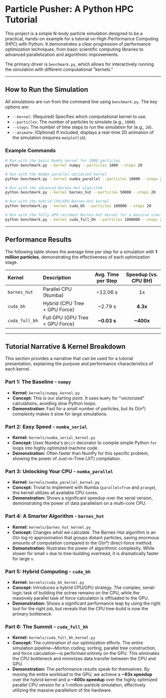 # Particle Pusher: A Python HPC Tutorial

This project is a simple N-body particle simulation designed to be a practical, hands-on example for a tutorial on High-Performance Computing (HPC) with Python. It demonstrates a clear progression of performance optimization techniques, from basic scientific computing libraries to advanced parallelization and algorithmic improvements.

The primary driver is `benchmark.py`, which allows for interactively running the simulation with different computational "kernels."

---

## How to Run the Simulation

All simulations are run from the command line using `benchmark.py`. The key options are:

*   `--kernel`: (Required) Specifies which computational kernel to use.
*   `--particles`: The number of particles to simulate (e.g., `1000`).
*   `--steps`: The number of time steps to run the simulation for (e.g., `20`).
*   `--animate`: (Optional) If included, displays a real-time 2D animation of the simulation (requires `matplotlib`).

### Example Commands

```bash
# Run with the basic NumPy kernel for 1000 particles
python benchmark.py --kernel numpy --particles 1000 --steps 20

# Run with the Numba parallel-optimized kernel
python benchmark.py --kernel numba_parallel --particles 10000 --steps 20

# Run with the advanced Barnes-Hut algorithm
python benchmark.py --kernel barnes_hut --particles 50000 --steps 20

# Run with the hybrid CPU/GPU Barnes-Hut kernel
python benchmark.py --kernel cuda_bh --particles 100000 --steps 20

# Run with the fully GPU-resident Barnes-Hut kernel for a massive simulation
python benchmark.py --kernel cuda_full_bh --particles 1000000 --steps 20
```

---

## Performance Results

The following table shows the average time per step for a simulation with **1 million particles**, demonstrating the effectiveness of each optimization stage.

| Kernel | Description | Avg. Time per Step | Speedup (vs. CPU BH) |
| :--- | :--- | :---: | :---: |
| `barnes_hut` | Parallel CPU (Numba) | ~12.06 s | 1x |
| `cuda_bh` | Hybrid (CPU Tree + GPU Force) | ~2.79 s | **4.3x** |
| `cuda_full_bh` | Full GPU (GPU Tree + GPU Force) | **~0.03 s** | **~400x** |

---

## Tutorial Narrative & Kernel Breakdown

This section provides a narrative that can be used for a tutorial presentation, explaining the purpose and performance characteristics of each kernel.

### Part 1: The Baseline - `numpy`

*   **Kernel:** `kernels/numpy_kernel.py`
*   **Concept:** This is our starting point. It uses `NumPy` for "vectorized" calculations, avoiding slow Python loops.
*   **Demonstration:** Fast for a small number of particles, but its O(n²) complexity makes it slow for large simulations.

### Part 2: Easy Speed - `numba_serial`

*   **Kernel:** `kernels/numba_serial_kernel.py`
*   **Concept:** Uses Numba's `@njit` decorator to compile simple Python `for` loops into highly optimized machine code.
*   **Demonstration:** Often faster than NumPy for this specific problem, showing the power of Just-in-Time (JIT) compilation.

### Part 3: Unlocking Your CPU - `numba_parallel`

*   **Kernel:** `kernels/numba_parallel_kernel.py`
*   **Concept:** Trivial to implement with Numba (`parallel=True` and `prange`), this kernel utilizes all available CPU cores.
*   **Demonstration:** Shows a significant speedup over the serial version, demonstrating the power of data parallelism on a multi-core CPU.

### Part 4: A Smarter Algorithm - `barnes_hut`

*   **Kernel:** `kernels/barnes_hut_kernel.py`
*   **Concept:** Changes *what* we calculate. The Barnes-Hut algorithm is an O(n log n) approximation that groups distant particles, saving enormous amounts of computation compared to the O(n²) direct-force method.
*   **Demonstration:** Illustrates the power of algorithmic complexity. While slower for small `n` due to tree-building overhead, it is dramatically faster for large `n`.

### Part 5: Hybrid Computing - `cuda_bh`

*   **Kernel:** `kernels/cuda_bh_kernel.py`
*   **Concept:** Introduces a hybrid CPU/GPU strategy. The complex, serial-logic task of building the octree remains on the CPU, while the massively parallel task of force calculation is offloaded to the GPU.
*   **Demonstration:** Shows a significant performance leap by using the right tool for the right job, but reveals that the CPU tree-build is now the primary bottleneck.

### Part 6: The Summit - `cuda_full_bh`

*   **Kernel:** `kernels/cuda_full_bh_kernel.py`
*   **Concept:** The culmination of our optimization efforts. The entire simulation pipeline—Morton coding, sorting, parallel tree construction, and force calculation—is performed entirely on the GPU. This eliminates the CPU bottleneck and minimizes data transfer between the CPU and GPU.
*   **Demonstration:** The performance results speak for themselves. By moving the entire workload to the GPU, we achieve a **~93x speedup** over the hybrid kernel and a **~400x speedup** over the highly optimized parallel CPU version for a 1-million-particle simulation, effectively utilizing the massive parallelism of the hardware.
